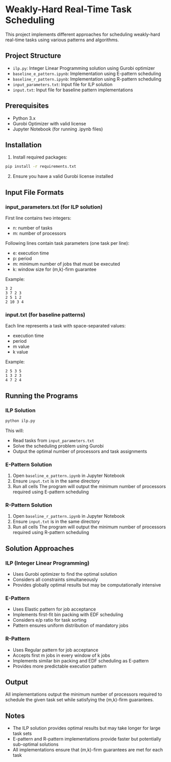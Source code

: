 # Weakly-Hard Real-Time Task Scheduling

This project implements different approaches for scheduling weakly-hard real-time tasks using various patterns and algorithms.

## Project Structure

- `ilp.py`: Integer Linear Programming solution using Gurobi optimizer
- `baseline_e_pattern.ipynb`: Implementation using E-pattern scheduling
- `baseline_r_pattern.ipynb`: Implementation using R-pattern scheduling
- `input_parameters.txt`: Input file for ILP solution
- `input.txt`: Input file for baseline pattern implementations

## Prerequisites

- Python 3.x
- Gurobi Optimizer with valid license
- Jupyter Notebook (for running .ipynb files)

## Installation

1. Install required packages:
```bash
pip install -r requirements.txt
```

2. Ensure you have a valid Gurobi license installed

## Input File Formats

### input_parameters.txt (for ILP solution)
First line contains two integers:
- n: number of tasks
- m: number of processors

Following lines contain task parameters (one task per line):
- e: execution time
- p: period
- m: minimum number of jobs that must be executed
- k: window size for (m,k)-firm guarantee

Example:
```
3 2
3 7 2 3
2 5 1 2
2 10 3 4
```

### input.txt (for baseline patterns)
Each line represents a task with space-separated values:
- execution time
- period
- m value
- k value

Example:
```
2 5 3 5
1 3 2 3
4 7 2 4
```

## Running the Programs

### ILP Solution
```bash
python ilp.py
```
This will:
- Read tasks from `input_parameters.txt`
- Solve the scheduling problem using Gurobi
- Output the optimal number of processors and task assignments

### E-Pattern Solution
1. Open `baseline_e_pattern.ipynb` in Jupyter Notebook
2. Ensure `input.txt` is in the same directory
3. Run all cells
The program will output the minimum number of processors required using E-pattern scheduling

### R-Pattern Solution
1. Open `baseline_r_pattern.ipynb` in Jupyter Notebook
2. Ensure `input.txt` is in the same directory
3. Run all cells
The program will output the minimum number of processors required using R-pattern scheduling

## Solution Approaches

### ILP (Integer Linear Programming)
- Uses Gurobi optimizer to find the optimal solution
- Considers all constraints simultaneously
- Provides globally optimal results but may be computationally intensive

### E-Pattern
- Uses Elastic pattern for job acceptance
- Implements first-fit bin packing with EDF scheduling
- Considers e/p ratio for task sorting
- Pattern ensures uniform distribution of mandatory jobs

### R-Pattern
- Uses Regular pattern for job acceptance
- Accepts first m jobs in every window of k jobs
- Implements similar bin packing and EDF scheduling as E-pattern
- Provides more predictable execution pattern

## Output

All implementations output the minimum number of processors required to schedule the given task set while satisfying the (m,k)-firm guarantees.

## Notes

- The ILP solution provides optimal results but may take longer for large task sets
- E-pattern and R-pattern implementations provide faster but potentially sub-optimal solutions
- All implementations ensure that (m,k)-firm guarantees are met for each task